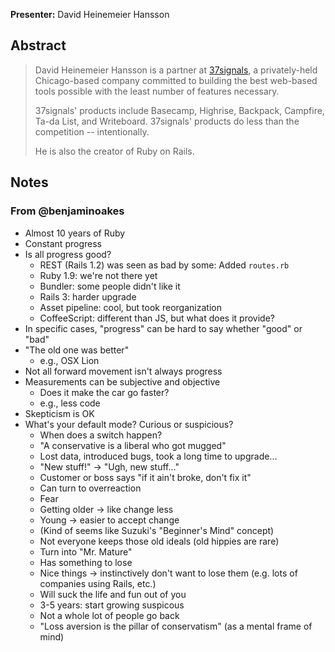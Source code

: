 **Presenter:** David Heinemeier Hansson

## Abstract

> David Heinemeier Hansson is a partner at <a href="http://37signals.com/">37signals</a>, a privately-held Chicago-based company committed to building the best web-based tools possible with the least number of features necessary.
>
> 37signals' products include Basecamp, Highrise, Backpack, Campfire, Ta-da List, and Writeboard. 37signals' products do less than the competition -- intentionally.
>
> He is also the creator of Ruby on Rails.

## Notes

### From @benjaminoakes

* Almost 10 years of Ruby
* Constant progress
* Is all progress good?
    * REST (Rails 1.2) was seen as bad by some: Added `routes.rb`
    * Ruby 1.9: we're not there yet
    * Bundler: some people didn't like it
    * Rails 3: harder upgrade
    * Asset pipeline: cool, but took reorganization
    * CoffeeScript: different than JS, but what does it provide?
* In specific cases, "progress" can be hard to say whether "good" or "bad"
* "The old one was better"
    * e.g., OSX Lion
* Not all forward movement isn't always progress
* Measurements can be subjective and objective
    * Does it make the car go faster?
    * e.g., less code
* Skepticism is OK
* What's your default mode?  Curious or suspicious?
    * When does a switch happen?
    * "A conservative is a liberal who got mugged"
    * Lost data, introduced bugs, took a long time to upgrade...
    * "New stuff!"  -> "Ugh, new stuff..."
    * Customer or boss says "if it ain't broke, don't fix it"
    * Can turn to overreaction
    * Fear
    * Getting older -> like change less
    * Young -> easier to accept change
    * (Kind of seems like Suzuki's "Beginner's Mind" concept)
    * Not everyone keeps those old ideals (old hippies are rare)
    * Turn into "Mr. Mature"
    * Has something to lose
    * Nice things -> instinctively don't want to lose them (e.g. lots of companies using Rails, etc.)
    * Will suck the life and fun out of you
    * 3-5 years: start growing suspicous
    * Not a whole lot of people go back
    * "Loss aversion is the pillar of conservatism" (as a mental frame of mind)
